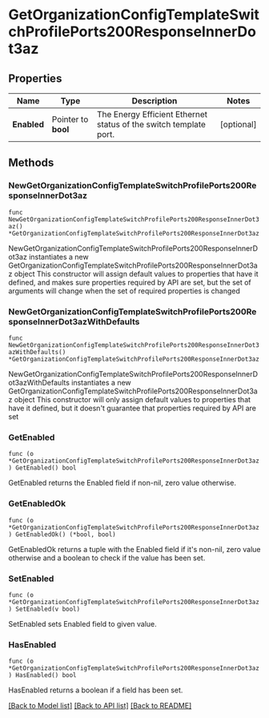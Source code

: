 # GetOrganizationConfigTemplateSwitchProfilePorts200ResponseInnerDot3az

## Properties

Name | Type | Description | Notes
------------ | ------------- | ------------- | -------------
**Enabled** | Pointer to **bool** | The Energy Efficient Ethernet status of the switch template port. | [optional] 

## Methods

### NewGetOrganizationConfigTemplateSwitchProfilePorts200ResponseInnerDot3az

`func NewGetOrganizationConfigTemplateSwitchProfilePorts200ResponseInnerDot3az() *GetOrganizationConfigTemplateSwitchProfilePorts200ResponseInnerDot3az`

NewGetOrganizationConfigTemplateSwitchProfilePorts200ResponseInnerDot3az instantiates a new GetOrganizationConfigTemplateSwitchProfilePorts200ResponseInnerDot3az object
This constructor will assign default values to properties that have it defined,
and makes sure properties required by API are set, but the set of arguments
will change when the set of required properties is changed

### NewGetOrganizationConfigTemplateSwitchProfilePorts200ResponseInnerDot3azWithDefaults

`func NewGetOrganizationConfigTemplateSwitchProfilePorts200ResponseInnerDot3azWithDefaults() *GetOrganizationConfigTemplateSwitchProfilePorts200ResponseInnerDot3az`

NewGetOrganizationConfigTemplateSwitchProfilePorts200ResponseInnerDot3azWithDefaults instantiates a new GetOrganizationConfigTemplateSwitchProfilePorts200ResponseInnerDot3az object
This constructor will only assign default values to properties that have it defined,
but it doesn't guarantee that properties required by API are set

### GetEnabled

`func (o *GetOrganizationConfigTemplateSwitchProfilePorts200ResponseInnerDot3az) GetEnabled() bool`

GetEnabled returns the Enabled field if non-nil, zero value otherwise.

### GetEnabledOk

`func (o *GetOrganizationConfigTemplateSwitchProfilePorts200ResponseInnerDot3az) GetEnabledOk() (*bool, bool)`

GetEnabledOk returns a tuple with the Enabled field if it's non-nil, zero value otherwise
and a boolean to check if the value has been set.

### SetEnabled

`func (o *GetOrganizationConfigTemplateSwitchProfilePorts200ResponseInnerDot3az) SetEnabled(v bool)`

SetEnabled sets Enabled field to given value.

### HasEnabled

`func (o *GetOrganizationConfigTemplateSwitchProfilePorts200ResponseInnerDot3az) HasEnabled() bool`

HasEnabled returns a boolean if a field has been set.


[[Back to Model list]](../README.md#documentation-for-models) [[Back to API list]](../README.md#documentation-for-api-endpoints) [[Back to README]](../README.md)


